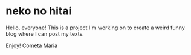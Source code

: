 # neko no hitai

Hello, everyone!
This is a project I'm working on to create a weird funny blog where I can post my texts.

Enjoy!
Cometa Maria
